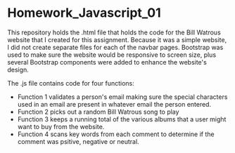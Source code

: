 # Homework_Javascript_01
This repository holds the .html file that holds the code for the Bill Watrous website that I created for this assignment. Because it was a simple website, I did not create separate files for each of the navbar pages. Bootstrap was used to make sure the website would be responsive to screen size, plus several Bootstrap components were added to enhance the website's design.

The .js file contains code for four functions:
* Function 1 validates a person's email making sure the special characters used in an email are present in whatever email the person entered.
* Function 2 picks out a random Bill Watrous song to play
* Function 3 keeps a running total of the various albums that a user might want to buy from the website.
* Function 4 scans key words from each comment to determine if the comment was psitive, negative or neutral. 
